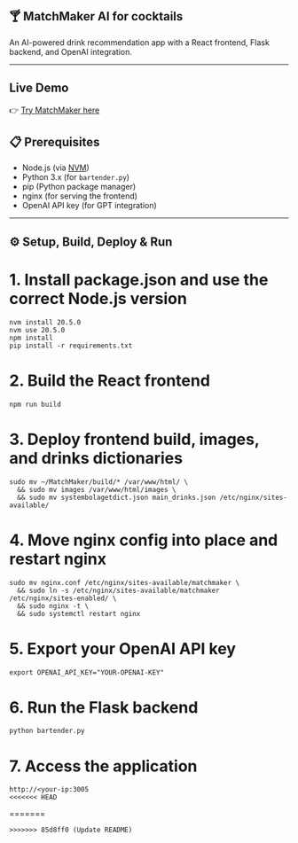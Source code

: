 ## 🍸 MatchMaker AI for cocktails

An AI-powered drink recommendation app with a React frontend, Flask backend, and OpenAI integration.

---


## Live Demo
👉 [Try MatchMaker here](http://78.72.53.78:3005)

## 📋 Prerequisites
- Node.js (via [NVM](https://github.com/nvm-sh/nvm))
- Python 3.x (for `bartender.py`)
- pip (Python package manager)
- nginx (for serving the frontend)
- OpenAI API key (for GPT integration)

---

## ⚙️ Setup, Build, Deploy & Run

# 1. Install package.json and use the correct Node.js version
```
nvm install 20.5.0
nvm use 20.5.0
npm install
pip install -r requirements.txt
```

# 2. Build the React frontend

```
npm run build
```

# 3. Deploy frontend build, images, and drinks dictionaries
```
sudo mv ~/MatchMaker/build/* /var/www/html/ \
  && sudo mv images /var/www/html/images \
  && sudo mv systembolagetdict.json main_drinks.json /etc/nginx/sites-available/
```

# 4. Move nginx config into place and restart nginx
```
sudo mv nginx.conf /etc/nginx/sites-available/matchmaker \
  && sudo ln -s /etc/nginx/sites-available/matchmaker /etc/nginx/sites-enabled/ \
  && sudo nginx -t \
  && sudo systemctl restart nginx
```

# 5. Export your OpenAI API key
```
export OPENAI_API_KEY="YOUR-OPENAI-KEY"
```

# 6. Run the Flask backend
```
python bartender.py
```

# 7. Access the application
```
http://<your-ip:3005
<<<<<<< HEAD
```
=======
```
>>>>>>> 85d8ff0 (Update README)
